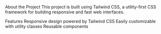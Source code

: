 About the Project
This project is built using Tailwind CSS, a utility-first CSS framework for building responsive and fast web interfaces.

Features
Responsive design powered by Tailwind CSS
Easily customizable with utility classes
Reusable components
